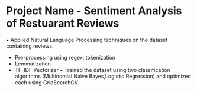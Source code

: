 # Project Name - Sentiment Analysis of Restuarant Reviews

•	Applied Natural Language Processing techniques on the dataset containing reviews.
-	Pre-processing using regex; tokenization
-	Lemmatization
-	TF-IDF Vectorizer
•	Trained the dataset using two classification algorithms (Multinomial Naive Bayes,Logistic Regression) and optimized each using GridSearchCV. 

